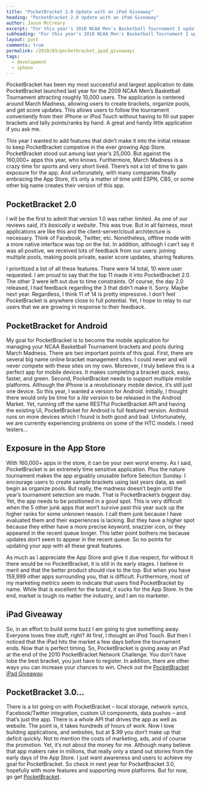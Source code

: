 ```yaml
---
title: "PocketBracket 2.0 Update with an iPad Giveaway"
heading: "PocketBracket 2.0 Update with an iPad Giveaway"
author: Jason McCreary
excerpt: "For this year's 2010 NCAA Men's Basketball Tournament I updated PocketBracket with a new UI and several user requested features. To build the buzz in the ever competitive app market, I'm running an iPad Giveaway."
subheading: "For this year's 2010 NCAA Men's Basketball Tournament I updated PocketBracket with a new UI and several user requested features. To build the buzz in the ever competitive app market, I'm running an iPad Giveaway."
layout: post
comments: true
permalink: /2010/03/pocketbracket_ipad_giveaway/
tags:
  - development
  - iphone
---
```

PocketBracket has been my most successful and largest application to date. PocketBracket launched last year for the 2009 NCAA Men&rsquo;s Basketball Tournament attracting roughly 10,000 users. The application is centered around March Madness, allowing users to create brackets, organize pools, and get score updates. This allows users to follow the tournament conveniently from their iPhone or iPod Touch without having to fill out paper brackets and tally points/ranks by hand. A great and handy little application if you ask me.

This year I wanted to add features that didn&rsquo;t make it into the initial release to keep PocketBracket competive in the ever growing App Store. PocketBracket stood out amung last year&rsquo;s 25,000. But against the 160,000+ apps this year, who knows. Furthermore, March Madness is a crazy time for sports and very short lived. There&rsquo;s not a lot of time to gain exposure for the app. And unforunately, with many companies finally embracing the App Store, it&rsquo;s only a matter of time until ESPN, CBS, or some other big name creates their version of this app.

## PocketBracket 2.0

I will be the first to admit that version 1.0 was rather limited. As one of our reviews said, *it&rsquo;s basically a website*. This was true. But in all fairness, most applications are like this and the client-server/cloud architecture is necessary. Think of Facebook, Twitter, etc. Nonetheless, offline mode with a more native interface was top on the list. In addition, although I can&rsquo;t say it was all positive, we received lots of feedback from our users: joining multiple pools, making pools private, easier score updates, sharing features.

I prioritized a list of all these features. There were 14 total, 10 were user requested. I am proud to say that the top 11 made it into PocketBracket 2.0. The other 3 were left out due to time constraints. Of course, the day 2.0 released, I had feedback regarding the 3 that didn&rsquo;t make it. Sorry. Maybe next year. Regardless, I think 11 of 14 is pretty impressive. I don&rsquo;t feel PocketBracket is anywhere close to full potential. Yet, I hope to relay to our users that we are growing in response to their feedback.

## PocketBracket for Android

My goal for PocketBracket is to become the mobile application for managing your NCAA Basketball Tournament brackets and pools during March Madness. There are two important points of this goal. First, there are several big name online bracket management sites. I could never and will never compete with these sites on my own. Moreover, I truly believe this is a perfect app for mobile devices. It makes completing a bracket quick, easy, faster, and green. Second, PocketBracket needs to support multiple mobile platforms. Although the iPhone is a revolutionary mobile device, it&rsquo;s still just one device. So this year, I wanted a version for Android. Initially, I thought there would only be time for a *lite* version to be released in the Android Market. Yet, running off the same RESTful PocketBracket API and having the existing UI, PocketBracket for Android is full featured version. Android runs on more devices which I found is both good and bad. Unfortunately, we are currently experiencing problems on some of the HTC models. I need testers…

## Exposure in the App Store

With 160,000+ apps in the store, it can be your own worst enemy. As I said, PocketBracket is an extremely time sensitive application. Plus the nature tournament makes the app arguably unusable before Selection Sunday. I encourage users to create sample brackets using last years data, as well begin as organize pools. But really, the madness doesn&rsquo;t begin until the year&rsquo;s tournament selection are made. That is PocketBracket&rsquo;s biggest day. Yet, the app needs to be positioned in a good spot. This is very difficult when the 5 other junk apps that won&rsquo;t survive past this year suck up the higher ranks for some unknown reason. I call them junk because I have evaluated them and their experiences is lacking. But they have a higher spot because they either have a more precise keyword, snazzier icon, or they appeared in the recent queue longer. This latter point bothers me because updates don&rsquo;t seem to appear in the recent queue. So no points for updating your app with all these great features.

As much as I appreciate the App Store and give it due respect, for without it there would be no PocketBracket, it is still in its early stages. I believe in merit and that the better product should rise to the top. But when you have 159,999 other apps surrounding you, that is difficult. Furthermore, most of my marketing metrics seem to indicate that users find PocketBracket by name. While that is excellent for the brand, it sucks for the App Store. In the end, market is tough no matter the industry, and I am no marketer.

## iPad Giveaway

So, in an effort to build some buzz I am going to give something away. Everyone loves free stuff, right? At first, I thought an iPod Touch. But then I noticed that the iPad hits the market a few days before the tournament ends. Now that is perfect timing. So, PocketBracket is giving away an iPad at the end of the 2010 PocketBracket Network Challenge. You don&rsquo;t have tobe the best bracket, you just have to register. In addition, there are other ways you can increase your chances to win. Check out the [PocketBracket iPad Giveaway][1].

## PocketBracket 3.0…

There is a lot going on with PocketBracket – local storage, network syncs, Facebook/Twitter integration, custom UI components, data pushes – and that&rsquo;s just the app. There is a whole API that drives the app as well as website. The point is, it takes hundreds of hours of work. Now I love building applications, and websites, but at $.99 you don&rsquo;t make up that deficit quickly. Not to mention the costs of marketing, ads, and of course the promotion. Yet, it&rsquo;s not about the money for me. Although many believe that app makers rake in millions, that really only a stand out stories from the early days of the App Store. I just want awareness and users to achieve my goal for PocketBracket. So check in next year for PocketBracket 3.0, hopefully with more features and supporting more platforms. But for now, go get [PocketBracket][2].

 [1]: http://www.pocketbracket.com/ipad_giveaway
 [2]: http://www.pocketbracket.com
